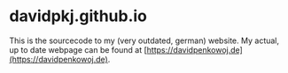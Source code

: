 # davidpkj.github.io

This is the sourcecode to my (very outdated, german) website.
My actual, up to date webpage can be found at [https://davidpenkowoj.de](https://davidpenkowoj.de).
